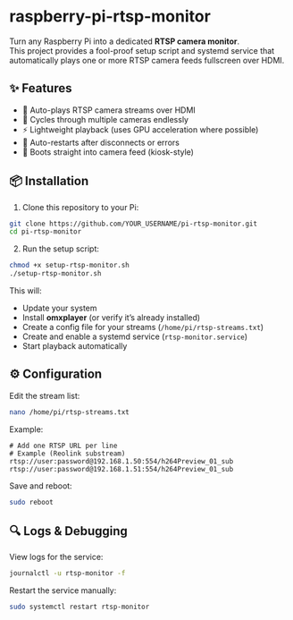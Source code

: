 # raspberry-pi-rtsp-monitor
Turn any Raspberry Pi into a dedicated **RTSP camera monitor**.  
This project provides a fool-proof setup script and systemd service that automatically plays one or more RTSP camera feeds fullscreen over HDMI.

## ✨ Features

- 🎥 Auto-plays RTSP camera streams over HDMI
- 🔄 Cycles through multiple cameras endlessly
- ⚡ Lightweight playback (uses GPU acceleration where possible)
- 🔁 Auto-restarts after disconnects or errors
- 🚀 Boots straight into camera feed (kiosk-style)

## 📦 Installation

1. Clone this repository to your Pi:

```bash
git clone https://github.com/YOUR_USERNAME/pi-rtsp-monitor.git
cd pi-rtsp-monitor
````

2. Run the setup script:

```bash
chmod +x setup-rtsp-monitor.sh
./setup-rtsp-monitor.sh
```

This will:

* Update your system
* Install **omxplayer** (or verify it’s already installed)
* Create a config file for your streams (`/home/pi/rtsp-streams.txt`)
* Create and enable a systemd service (`rtsp-monitor.service`)
* Start playback automatically

## ⚙️ Configuration

Edit the stream list:

```bash
nano /home/pi/rtsp-streams.txt
```

Example:

```text
# Add one RTSP URL per line
# Example (Reolink substream)
rtsp://user:password@192.168.1.50:554/h264Preview_01_sub
rtsp://user:password@192.168.1.51:554/h264Preview_01_sub
```

Save and reboot:

```bash
sudo reboot
```

## 🔍 Logs & Debugging

View logs for the service:

```bash
journalctl -u rtsp-monitor -f
```

Restart the service manually:

```bash
sudo systemctl restart rtsp-monitor
```
